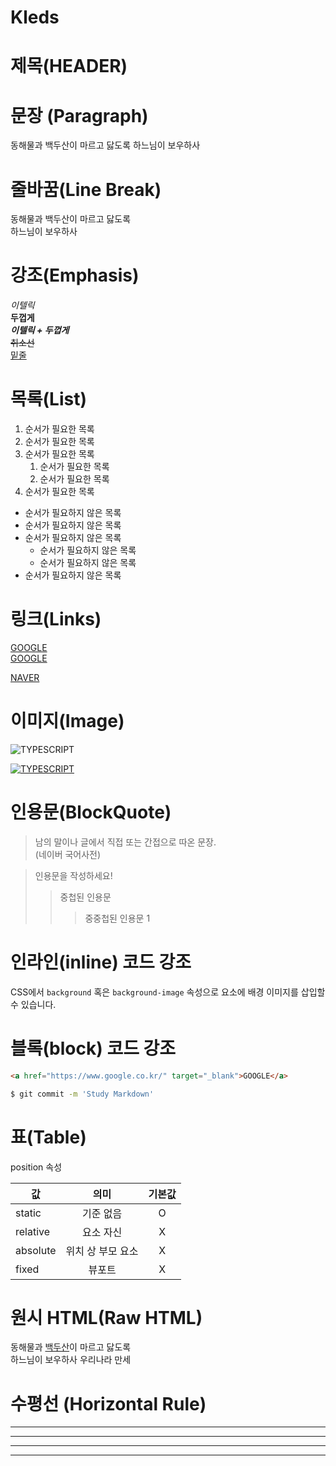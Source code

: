 # Kleds

# 제목(HEADER)

# 문장 (Paragraph)
동해물과 백두산이 마르고 닳도록
하느님이 보우하사

# 줄바꿈(Line Break)
동해물과 백두산이 마르고 닳도록  
하느님이 보우하사

# 강조(Emphasis)

_이텔릭_  
**두껍게**  
**_이텔릭 + 두껍게_**  
~~취소선~~  
<u>밑줄</u>  

# 목록(List)  
1. 순서가 필요한 목록  
1. 순서가 필요한 목록  
1. 순서가 필요한 목록
    1. 순서가 필요한 목록
    1. 순서가 필요한 목록
1. 순서가 필요한 목록

- 순서가 필요하지 않은 목록
- 순서가 필요하지 않은 목록
- 순서가 필요하지 않은 목록
    - 순서가 필요하지 않은 목록
    - 순서가 필요하지 않은 목록
- 순서가 필요하지 않은 목록

# 링크(Links)

<a href="https://google.com">GOOGLE</a>  
[GOOGLE](https://google.com)

[NAVER](https://naver.com "NAVER로 이동!")

# 이미지(Image)

![TYPESCRIPT](https://heropy.blog/css/images/vendor_icons/typescript.png)

[![TYPESCRIPT](https://heropy.blog/css/images/vendor_icons/typescript.png)](https://www.typescriptlang.org/)

# 인용문(BlockQuote)

> 남의 말이나 글에서 직접 또는 간접으로 따온 문장.  
> (네이버 국어사전)

> 인용문을 작성하세요!
>> 중첩된 인용문
>>> 중중첩된 인용문 1

  
  
# 인라인(inline) 코드 강조

CSS에서 `background` 혹은 `background-image` 속성으로 요소에 배경 이미지를 삽입할 수 있습니다.

# 블록(block) 코드 강조

```html
<a href="https://www.google.co.kr/" target="_blank">GOOGLE</a>
```

```bash
$ git commit -m 'Study Markdown'
```

# 표(Table)

position 속성

값 | 의미 | 기본값
--|:--:|:--:
static | 기준 없음 | O
relative | 요소 자신 | X
absolute | 위치 상 부모 요소 | X
fixed | 뷰포트 | X

# 원시 HTML(Raw HTML)

동해물과 <u>백두산</u>이 마르고 닳도록 <br/>
하느님이 보우하사 우리나라 만세

# 수평선 (Horizontal Rule)

---

***

___

---